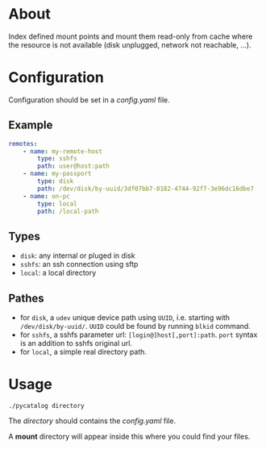 About
=====

Index defined mount points and mount them read-only from cache where the resource is not available (disk unplugged, network not reachable, …).

Configuration
=============

Configuration should be set in a *config.yaml* file.

Example
-------

```yaml
remotes:
	- name: my-remote-host
		type: sshfs
		path: user@host:path
	- name: my-passport
		type: disk
		path: /dev/disk/by-uuid/3df07bb7-0182-4744-92f7-3e96dc16dbe7
	- name: on-pc
		type: local
		path: /local-path
```

Types
-----

- `disk`: any internal or pluged in disk
- `sshfs`: an ssh connection using sftp
- `local`: a local directory

Pathes
------

- for `disk`, a `udev` unique device path using `UUID`, i.e. starting with `/dev/disk/by-uuid/`.
  `UUID` could be found by running `blkid` command.
- for `sshfs`, a sshfs parameter url: `[login@]host[,port]:path`.
  `port` syntax is an addition to sshfs original url.
- for `local`, a simple real directory path.

Usage
=====

`./pycatalog directory`

The *directory* should contains the *config.yaml* file.

A **mount** directory will appear inside this where you could find your files.

